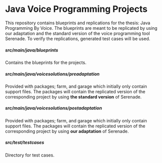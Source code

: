 # Java Voice Programming Projects
This repository contains blueprints and replications for the thesis: Java Programming By Voice. The blueprints 
are meant to be replicated by using our adaptation and the standard version
of the voice programming tool Serenade. To verify the replications, 
generated test cases will be used.  

##### src/main/java/blueprints 
Contains the blueprints for the projects.

##### src/main/java/voicesolutions/preadaptation
Provided with packages; farm, and garage which initially only contain support files. 
The packages will contain the replicated version of the corresponding
project by using **the standard version** of Serenade.

##### src/main/java/voicesolutions/postadaptation
Provided with packages; farm, and garage which initially only contain support files.
The packages will contain the replicated version of the corresponding
project by using **our adaptation** of Serenade.

##### src/test/testcases
Directory for test cases. 